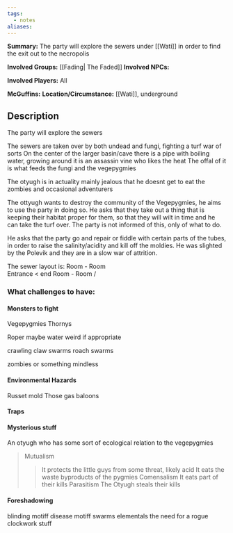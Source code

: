 ```yaml
---
tags:
  - notes
aliases:
---
```

**Summary:**  The party will explore the sewers under [[Wati]] in order to find the exit out to the necropolis

**Involved Groups:** [[Fading| The Faded]] 
**Involved NPCs:** 

**Involved Players:** All

**McGuffins:** 
**Location/Circumstance:** [[Wati]], underground

## Description 

The party will explore the sewers

The sewers are taken over by both undead and fungi, fighting a turf war of sorts
On the center of the larger basin/cave there is a pipe with boiling water, growing around it is an assassin vine who likes the heat
The offal of it is what feeds the fungi and the vegepygmies

The otyugh is in actuality mainly jealous that he doesnt get to eat the zombies and occasional adventurers


The ottyugh wants to destroy the community of the Vegepygmies, he aims to use the party in doing so.
He asks that they take out a thing that is keeping their habitat proper for them, so that they will wilt in time and he can take the turf over. The party is not informed of this, only of what to do.

He asks that the party go and repair or fiddle with certain parts of the tubes, in order to raise the salinity/acidity and kill off the moldies.
He was slighted by the Polevik and they are in a slow war of attrition.

The sewer layout is:
			Room - Room \
Entrance <                                  end
			Room - Room /

	


### What challenges to have:

#### Monsters to fight

Vegepygmies
Thornys

Roper maybe
water weird if appropriate

crawling claw swarms
roach swarms

zombies or something mindless

#### Environmental Hazards

Russet mold
Those gas baloons

#### Traps
#### Mysterious stuff

An otyugh who has some sort of ecological relation to the vegepygmies
> Mutualism
> >It protects the little guys from some threat, likely acid
> >It eats the waste byproducts of the pygmies
> Comensalism
> >It eats part of their kills
> Parasitism
> > The Otyugh steals their kills

#### Foreshadowing
blinding motiff
disease motiff
swarms
elementals
the need for a rogue
clockwork stuff
